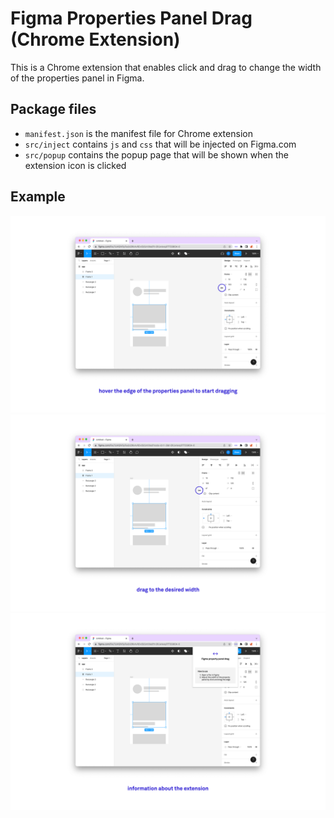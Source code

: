 # Figma Properties Panel Drag (Chrome Extension)

This is a Chrome extension that enables click and drag to change the width of the properties panel in Figma.

## Package files

- `manifest.json` is the manifest file for Chrome extension
- `src/inject` contains `js` and `css` that will be injected on Figma.com
- `src/popup` contains the popup page that will be shown when the extension icon is clicked

## Example

![demo 1][demo1]
![demo 2][demo2]
![demo 3][demo3]

[demo1]: /docs/demo1.png "hover the edge of the properties panel to start dragging"
[demo2]: /docs/demo2.png "drag to the desired width"
[demo3]: /docs/demo3.png "information about the extension"
